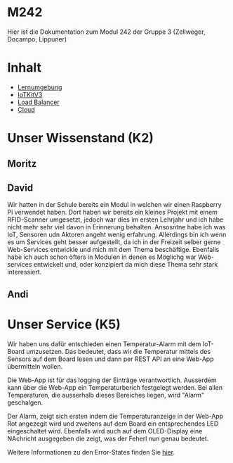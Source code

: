 # M242

Hier ist die Dokumentation zum Modul 242 der Gruppe 3 (Zellweger, Docampo, Lippuner)

# Inhalt

* [Lernumgebung](https://github.com/SayHeyD/M242/tree/main/Lernumgebung)
* [IoTKitV3](https://github.com/SayHeyD/M242/tree/main/IoTKitv3)
* [Load Balancer](https://github.com/SayHeyD/M242/tree/main/Load%20Balancer)
* [Cloud](https://github.com/SayHeyD/M242/tree/main/Cloud)

# Unser Wissenstand (K2)

## Moritz

## David

Wir hatten in der Schule bereits ein Modul in welchen wir einen Raspberry Pi verwendet haben. Dort haben wir bereits ein kleines Projekt mit einem RFID-Scanner umgesetzt, jedoch war dies im ersten Lehrjahr und ich habe nicht mehr sehr viel davon in Erinnerung behalten. Ansosntne habe ich was IoT, Sensoren udn Aktoren angeht wenig erfahrung. Allerdings bin ich wenn es um Services geht besser aufgestellt, da ich in der Freizeit selber gerne Web-Services entwickle und mich mit dem Thema beschäftige. Ebenfalls habe ich auch schon öfters in Modulen in denen es Möglichg war Web-services entwickelt und, oder konzipiert da mich diese Thema sehr stark interessiert.

## Andi

# Unser Service (K5)

Wir haben uns dafür entschieden einen Temperatur-Alarm mit dem IoT-Board umzusetzen. Das bedeutet, dass wir die Temperatur mittels des Sensors auf dem Board lesen und dann per REST API an eine Web-App übermitteln wollen.

Die Web-App ist für das logging der Einträge verantwortlich. Ausserdem kann über die Web-App ein Temperaturberich festgelegt werden. Bei allen Temperaturen, die ausserhalb dieses Bereiches liegen, wird "Alarm" geschalgen.

Der Alarm, zeigt sich ersten indem die Temperaturanzeige in der Web-App Rot angezegit wird und zweitens auf dem Board ein entsprechendes LED eingeschaltet wird. Ebenfalls wird auch auf dem OLED-Display eine NAchricht ausgegeben die zeigt, was der Feherl nun genau bedeutet.

Weitere Informationen zu den Error-States finden Sie [hier](https://github.com/SayHeyD/M242/tree/main/IoTKitv3#Error-States).